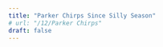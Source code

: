 ```yaml
---
title: "Parker Chirps Since Silly Season"
# url: "/12/Parker Chirps"
draft: false
---
```


<!DOCTYPE html>
<html lang="en">
<head>
	<meta charset="UTF-8">
	<meta name="viewport" content="width=device-width, initial-scale=1.0">
	<title>Flashing Number</title>
	<style>
	/*
		body {
			position: relative;
			height: 100vh;
			margin: 0;
			background-color: #000;
			color: #fff;
		}
	*/
		#flashingNumber {
			font-size: 10em;
			position: absolute;
			top: 50%;
			left: 50%;
			/*transform: translate(-50%, -50%);*/
			text-align: center;
			vertical-align: middle;
			height: 100px;
			line-height: 100px;
		}
	</style>
</head>

<body>

<!-- Create a container for the flashing number -->
<div id="flashingNumber"</div>

<script>
    // Function to generate a random color in hex format
    function getRandomColor() {
        const letters = '0123456789ABCDEF';
        let color = '#';
        for (let i = 0; i < 6; i++) {
            color += letters[Math.floor(Math.random() * 16)];
        }
        return color;
    }

    // Function to update the number with a flashing effect
    function flashNumber() {
        const numberElement = document.getElementById('flashingNumber');
        let chirps = 27;

        // Use setInterval to change the number color at regular intervals
        const intervalId = setInterval(() => {
            // Set a random color
            numberElement.style.color = getRandomColor();

            // Update the number (you can use your own logic here)
            numberElement.innerHTML = chirps;

            // Clear the interval after a certain number of iterations
            if (count === 20) {
                clearInterval(intervalId);
            }
        }, 100); // Change color every 500 milliseconds (adjust as needed)
    }

    // Call the function to start the flashing effect
    flashNumber();
</script>

</body>
</html>

